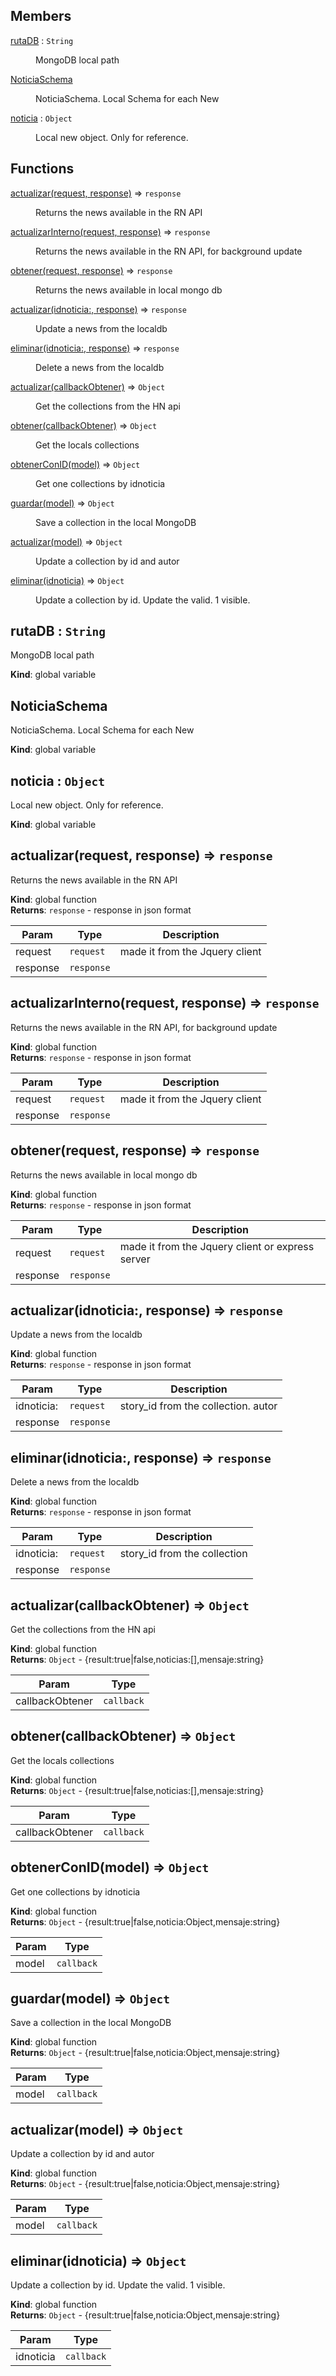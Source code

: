 ## Members

<dl>
<dt><a href="#rutaDB">rutaDB</a> : <code>String</code></dt>
<dd><p>MongoDB local path</p>
</dd>
<dt><a href="#NoticiaSchema">NoticiaSchema</a></dt>
<dd><p>NoticiaSchema. Local Schema for each New</p>
</dd>
<dt><a href="#noticia">noticia</a> : <code>Object</code></dt>
<dd><p>Local new object. Only for reference.</p>
</dd>
</dl>

## Functions

<dl>
<dt><a href="#actualizar">actualizar(request, response)</a> ⇒ <code>response</code></dt>
<dd><p>Returns the news available in the RN API</p>
</dd>
<dt><a href="#actualizarInterno">actualizarInterno(request, response)</a> ⇒ <code>response</code></dt>
<dd><p>Returns the news available in the RN API, for background update</p>
</dd>
<dt><a href="#obtener">obtener(request, response)</a> ⇒ <code>response</code></dt>
<dd><p>Returns the news available in local mongo db</p>
</dd>
<dt><a href="#actualizar">actualizar(idnoticia:, response)</a> ⇒ <code>response</code></dt>
<dd><p>Update a news from the localdb</p>
</dd>
<dt><a href="#eliminar">eliminar(idnoticia:, response)</a> ⇒ <code>response</code></dt>
<dd><p>Delete a news from the localdb</p>
</dd>
<dt><a href="#actualizar">actualizar(callbackObtener)</a> ⇒ <code>Object</code></dt>
<dd><p>Get the collections from the HN api</p>
</dd>
<dt><a href="#obtener">obtener(callbackObtener)</a> ⇒ <code>Object</code></dt>
<dd><p>Get the locals collections</p>
</dd>
<dt><a href="#obtenerConID">obtenerConID(model)</a> ⇒ <code>Object</code></dt>
<dd><p>Get one collections by idnoticia</p>
</dd>
<dt><a href="#guardar">guardar(model)</a> ⇒ <code>Object</code></dt>
<dd><p>Save a collection in the local MongoDB</p>
</dd>
<dt><a href="#actualizar">actualizar(model)</a> ⇒ <code>Object</code></dt>
<dd><p>Update a collection by id and autor</p>
</dd>
<dt><a href="#eliminar">eliminar(idnoticia)</a> ⇒ <code>Object</code></dt>
<dd><p>Update a collection by id. Update the valid. 1 visible.</p>
</dd>
</dl>

<a name="rutaDB"></a>

## rutaDB : <code>String</code>
MongoDB local path

**Kind**: global variable  
<a name="NoticiaSchema"></a>

## NoticiaSchema
NoticiaSchema. Local Schema for each New

**Kind**: global variable  
<a name="noticia"></a>

## noticia : <code>Object</code>
Local new object. Only for reference.

**Kind**: global variable  
<a name="actualizar"></a>

## actualizar(request, response) ⇒ <code>response</code>
Returns the news available in the RN API

**Kind**: global function  
**Returns**: <code>response</code> - response in json format  

| Param | Type | Description |
| --- | --- | --- |
| request | <code>request</code> | made it from the Jquery client |
| response | <code>response</code> |  |

<a name="actualizarInterno"></a>

## actualizarInterno(request, response) ⇒ <code>response</code>
Returns the news available in the RN API, for background update

**Kind**: global function  
**Returns**: <code>response</code> - response in json format  

| Param | Type | Description |
| --- | --- | --- |
| request | <code>request</code> | made it from the Jquery client |
| response | <code>response</code> |  |

<a name="obtener"></a>

## obtener(request, response) ⇒ <code>response</code>
Returns the news available in local mongo db

**Kind**: global function  
**Returns**: <code>response</code> - response in json format  

| Param | Type | Description |
| --- | --- | --- |
| request | <code>request</code> | made it from the Jquery client or express server |
| response | <code>response</code> |  |

<a name="actualizar"></a>

## actualizar(idnoticia:, response) ⇒ <code>response</code>
Update a news from the localdb

**Kind**: global function  
**Returns**: <code>response</code> - response in json format  

| Param | Type | Description |
| --- | --- | --- |
| idnoticia: | <code>request</code> | story_id from the collection. autor |
| response | <code>response</code> |  |

<a name="eliminar"></a>

## eliminar(idnoticia:, response) ⇒ <code>response</code>
Delete a news from the localdb

**Kind**: global function  
**Returns**: <code>response</code> - response in json format  

| Param | Type | Description |
| --- | --- | --- |
| idnoticia: | <code>request</code> | story_id from the collection |
| response | <code>response</code> |  |

<a name="actualizar"></a>

## actualizar(callbackObtener) ⇒ <code>Object</code>
Get the collections from the HN api

**Kind**: global function  
**Returns**: <code>Object</code> - {result:true|false,noticias:[],mensaje:string}  

| Param | Type |
| --- | --- |
| callbackObtener | <code>callback</code> | 

<a name="obtener"></a>

## obtener(callbackObtener) ⇒ <code>Object</code>
Get the locals collections

**Kind**: global function  
**Returns**: <code>Object</code> - {result:true|false,noticias:[],mensaje:string}  

| Param | Type |
| --- | --- |
| callbackObtener | <code>callback</code> | 

<a name="obtenerConID"></a>

## obtenerConID(model) ⇒ <code>Object</code>
Get one collections by idnoticia

**Kind**: global function  
**Returns**: <code>Object</code> - {result:true|false,noticia:Object,mensaje:string}  

| Param | Type |
| --- | --- |
| model | <code>callback</code> | 

<a name="guardar"></a>

## guardar(model) ⇒ <code>Object</code>
Save a collection in the local MongoDB

**Kind**: global function  
**Returns**: <code>Object</code> - {result:true|false,noticia:Object,mensaje:string}  

| Param | Type |
| --- | --- |
| model | <code>callback</code> | 

<a name="actualizar"></a>

## actualizar(model) ⇒ <code>Object</code>
Update a collection by id and autor

**Kind**: global function  
**Returns**: <code>Object</code> - {result:true|false,noticia:Object,mensaje:string}  

| Param | Type |
| --- | --- |
| model | <code>callback</code> | 

<a name="eliminar"></a>

## eliminar(idnoticia) ⇒ <code>Object</code>
Update a collection by id. Update the valid. 1 visible.

**Kind**: global function  
**Returns**: <code>Object</code> - {result:true|false,noticia:Object,mensaje:string}  

| Param | Type |
| --- | --- |
| idnoticia | <code>callback</code> | 

